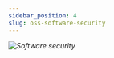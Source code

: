 ```yaml
---
sidebar_position: 4
slug: oss-software-security
---
```


*![Software security](/img/diagrams/software-security-model.svg)*
